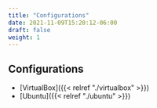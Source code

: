 ```yaml
---
title: "Configurations"
date: 2021-11-09T15:20:12-06:00
draft: false
weight: 1
---
```


## Configurations

- [VirtualBox]({{< relref "./virtualbox" >}})
- [Ubuntu]({{< relref "./ubuntu" >}})